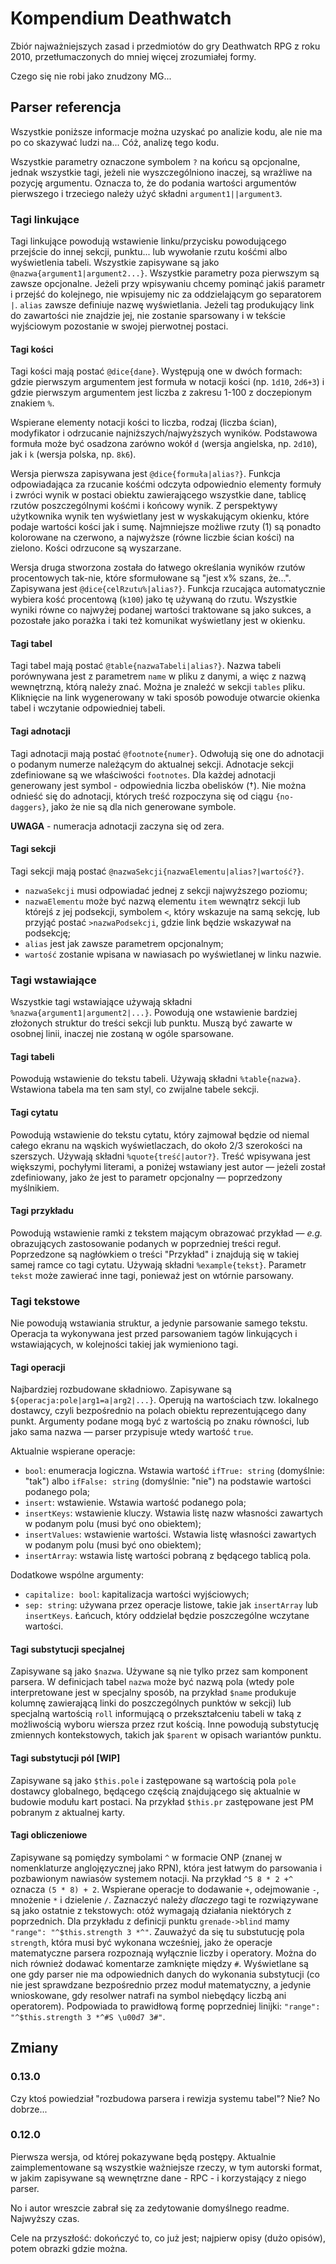 # Kompendium Deathwatch 
Zbiór najważniejszych zasad i przedmiotów do gry Deathwatch RPG z roku 2010, przetłumaczonych do mniej więcej zrozumiałej formy.

Czego się nie robi jako znudzony MG...

## Parser referencja
Wszystkie poniższe informacje można uzyskać po analizie kodu, ale nie ma po co skazywać ludzi na... Cóż, analizę tego kodu.

Wszystkie parametry oznaczone symbolem `?` na końcu są opcjonalne, jednak wszystkie tagi, jeżeli nie wyszczególniono inaczej, są wrażliwe na pozycję argumentu. Oznacza to, że do podania wartości argumentów pierwszego i trzeciego należy użyć składni `argument1||argument3`.

### Tagi linkujące
Tagi linkujące powodują wstawienie linku/przycisku powodującego przejście do innej sekcji, punktu... lub wywołanie rzutu kośćmi albo wyświetlenia tabeli. Wszystkie zapisywane są jako `@nazwa{argument1|argument2...}`.  Wszystkie parametry poza pierwszym są zawsze opcjonalne. Jeżeli przy wpisywaniu chcemy pominąć jakiś parametr i przejść do kolejnego, nie wpisujemy nic za oddzielającym go separatorem `|`. `alias` zawsze definiuje nazwę wyświetlania. Jeżeli tag produkujący link do zawartości nie znajdzie jej, nie zostanie sparsowany i w tekście wyjściowym pozostanie w swojej pierwotnej postaci.

#### Tagi kości
Tagi kości mają postać `@dice{dane}`. Występują one w dwóch formach: gdzie pierwszym argumentem jest formuła w notacji kości (np. `1d10`, `2d6+3`) i gdzie pierwszym argumentem jest liczba z zakresu 1-100 z doczepionym znakiem `%`.

Wspierane elementy notacji kości to liczba, rodzaj (liczba ścian), modyfikator i odrzucanie najniższych/najwyższych wyników. Podstawowa formuła może być osadzona zarówno wokół `d` (wersja angielska, np. `2d10`), jak i `k` (wersja polska, np. `8k6`).

Wersja pierwsza zapisywana jest `@dice{formuła|alias?}`. Funkcja odpowiadająca za rzucanie kośćmi odczyta odpowiednio elementy formuły i zwróci wynik w postaci obiektu zawierającego wszystkie dane, tablicę rzutów poszczególnymi kośćmi i końcowy wynik. Z perspektywy użytkownika wynik ten wyświetlany jest w wyskakującym okienku, które podaje wartości kości jak i sumę. Najmniejsze możliwe rzuty (1) są ponadto kolorowane na czerwono, a najwyższe (równe liczbie ścian kości) na zielono. Kości odrzucone są wyszarzane.

Wersja druga stworzona została do łatwego określania wyników rzutów procentowych tak-nie, które sformułowane są "jest x% szans, że...". Zapisywana jest `@dice{celRzutu%|alias?}`. Funkcja rzucająca automatycznie wybiera kość procentową (`k100`) jako tę używaną do rzutu. Wszystkie wyniki równe co najwyżej podanej wartości traktowane są jako sukces, a pozostałe jako porażka i taki też komunikat wyświetlany jest w okienku.

#### Tagi tabel
Tagi tabel mają postać `@table{nazwaTabeli|alias?}`. Nazwa tabeli porównywana jest z parametrem `name` w pliku z danymi, a więc z nazwą wewnętrzną, którą należy znać. Można je znaleźć w sekcji `tables` pliku. Kliknięcie na link wygenerowany w taki sposób powoduje otwarcie okienka tabel i wczytanie odpowiedniej tabeli.

#### Tagi adnotacji
Tagi adnotacji mają postać `@footnote{numer}`. Odwołują się one do adnotacji o podanym numerze należącym do aktualnej sekcji. Adnotacje sekcji zdefiniowane są we właściwości `footnotes`. Dla każdej adnotacji generowany jest symbol - odpowiednia liczba obelisków (&#x2020;). Nie można odnieść się do adnotacji, których treść rozpoczyna się od ciągu `{no-daggers}`, jako że nie są dla nich generowane symbole.

**UWAGA** - numeracja adnotacji zaczyna się od zera.

#### Tagi sekcji
Tagi sekcji mają postać `@nazwaSekcji{nazwaElementu|alias?|wartość?}`.
- `nazwaSekcji` musi odpowiadać jednej z sekcji najwyższego poziomu;
- `nazwaElementu` może być nazwą elementu `item` wewnątrz sekcji lub którejś z jej podsekcji, symbolem `<`, który wskazuje na samą sekcję, lub przyjąć postać `>nazwaPodsekcji`, gdzie link będzie wskazywał na podsekcję;
- `alias` jest jak zawsze parametrem opcjonalnym;
- `wartość` zostanie wpisana w nawiasach po wyświetlanej w linku nazwie.

### Tagi wstawiające
Wszystkie tagi wstawiające używają składni `%nazwa{argument1|argument2|...}`. Powodują one wstawienie bardziej złożonych struktur do treści sekcji lub punktu. Muszą być zawarte w osobnej linii, inaczej nie zostaną w ogóle sparsowane.

#### Tagi tabeli
Powodują wstawienie do tekstu tabeli. Używają składni `%table{nazwa}`. Wstawiona tabela ma ten sam styl, co zwijalne tabele sekcji.

#### Tagi cytatu
Powodują wstawienie do tekstu cytatu, który zajmował będzie od niemal całego ekranu na wąskich wyświetlaczach, do około 2/3 szerokości na szerszych. Używają składni `%quote{treść|autor?}`. Treść wpisywana jest większymi, pochyłymi literami, a poniżej wstawiany jest autor — jeżeli został zdefiniowany, jako że jest to parametr opcjonalny — poprzedzony myślnikiem.

#### Tagi przykładu
Powodują wstawienie ramki z tekstem mającym obrazować przykład — *e.g.* obrazujących zastosowanie podanych w poprzedniej treści reguł. Poprzedzone są nagłówkiem o treści "Przykład" i znajdują się w takiej samej ramce co tagi cytatu. Używają składni `%example{tekst}`. Parametr `tekst` może zawierać inne tagi, ponieważ jest on wtórnie parsowany.

### Tagi tekstowe
Nie powodują wstawiania struktur, a jedynie parsowanie samego tekstu. Operacja ta wykonywana jest przed parsowaniem tagów linkujących i wstawiających, w kolejności takiej jak wymieniono tagi.

#### Tagi operacji
Najbardziej rozbudowane składniowo. Zapisywane są `${operacja:pole|arg1=a|arg2|...}`. Operują na wartościach tzw. lokalnego dostawcy, czyli bezpośrednio na polach obiektu reprezentującego dany punkt. Argumenty podane mogą być z wartością po znaku równości, lub jako sama nazwa — parser przypisuje wtedy wartość `true`.

Aktualnie wspierane operacje:
- `bool`: enumeracja logiczna. Wstawia wartość `ifTrue: string` (domyślnie: "tak") albo `ifFalse: string` (domyślnie: "nie") na podstawie wartości podanego pola;
- `insert`: wstawienie. Wstawia wartość podanego pola;
- `insertKeys`: wstawienie kluczy. Wstawia listę nazw własności zawartych w podanym polu (musi być ono obiektem);
- `insertValues`: wstawienie wartości. Wstawia listę własności zawartych w podanym polu (musi być ono obiektem);
- `insertArray`: wstawia listę wartości pobraną z będącego tablicą pola.

Dodatkowe wspólne argumenty:
- `capitalize: bool`: kapitalizacja wartości wyjściowych;
- `sep: string`: używana przez operacje listowe, takie jak `insertArray` lub `insertKeys`. Łańcuch, który oddzielał będzie poszczególne wczytane wartości.

#### Tagi substytucji specjalnej
Zapisywane są jako `$nazwa`. Używane są nie tylko przez sam komponent parsera. W definicjach tabel `nazwa` może być nazwą pola (wtedy pole interpretowane jest w specjalny sposób, na przykład `$name` produkuje kolumnę zawierającą linki do poszczególnych punktów w sekcji) lub specjalną wartością `roll` informującą o przekształceniu tabeli w taką z możliwością wyboru wiersza przez rzut kością. Inne powodują substytucję zmiennych kontekstowych, takich jak `$parent` w opisach wariantów punktu.

#### Tagi substytucji pól \[WIP\]
Zapisywane są jako `$this.pole` i zastępowane są wartością pola `pole` dostawcy globalnego, będącego częścią znajdującego się aktualnie w budowie modułu kart postaci. Na przykład `$this.pr` zastępowane jest PM pobranym z aktualnej karty.

#### Tagi obliczeniowe
Zapisywane są pomiędzy symbolami `^` w formacie ONP (znanej w nomenklaturze anglojęzycznej jako RPN), która jest łatwym do parsowania i pozbawionym nawiasów systemem notacji. Na przykład `^5 8 * 2 +^` oznacza `(5 * 8) + 2`. Wspierane operacje to dodawanie `+`, odejmowanie `-`, mnożenie `*` i dzielenie `/`. Zaznaczyć należy *dlaczego* tagi te rozwiązywane są jako ostatnie z tekstowych: otóż wymagają działania niektórych z poprzednich. Dla przykładu z definicji punktu `grenade->blind` mamy `"range": "^$this.strength 3 *^"`. Zauważyć da się tu substutucję pola `strength`, która musi być wykonana wcześniej, jako że operacje matematyczne parsera rozpoznają wyłącznie liczby i operatory.
Można do nich również dodawać komentarze zamknięte między `#`. Wyświetlane są one gdy parser nie ma odpowiednich danych do wykonania substytucji (co nie jest sprawdzane bezpośrednio przez moduł matematyczny, a jedynie wnioskowane, gdy resolwer natrafi na symbol niebędący liczbą ani operatorem). Podpowiada to prawidłową formę poprzedniej linijki: `"range": "^$this.strength 3 *^#S \u00d7 3#"`.

## Zmiany

### 0.13.0
Czy ktoś powiedział "rozbudowa parsera i rewizja systemu tabel"? Nie? No dobrze...

### 0.12.0
Pierwsza wersja, od której pokazywane będą postępy. Aktualnie zaimplementowane są wszystkie ważniejsze rzeczy, w tym autorski format, w jakim zapisywane są wewnętrzne dane - RPC - i korzystający z niego parser.

No i autor wreszcie zabrał się za zedytowanie domyślnego readme. Najwyższy czas.

Cele na przyszłość: dokończyć to, co już jest; najpierw opisy (dużo opisów), potem obrazki gdzie można.
